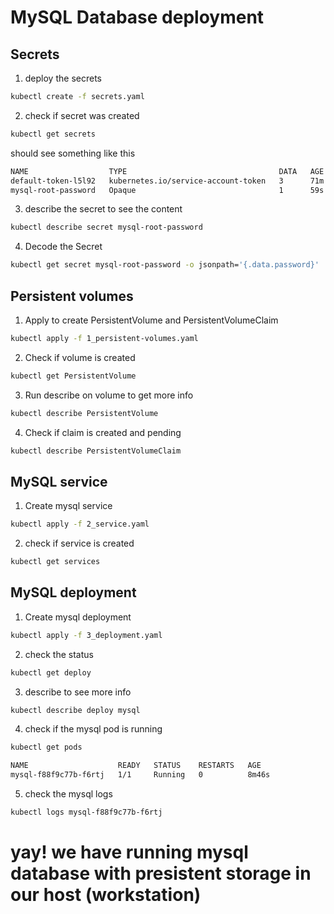 # MySQL Database deployment

## Secrets 

1. deploy the secrets

```bash
kubectl create -f secrets.yaml
```

2. check if secret was created

```bash
kubectl get secrets
```

should see something like this

```bash
NAME                  TYPE                                  DATA   AGE
default-token-l5l92   kubernetes.io/service-account-token   3      71m
mysql-root-password   Opaque                                1      59s
```

3. describe the secret to see the content

```bash
kubectl describe secret mysql-root-password
```

4. Decode the Secret

```bash
kubectl get secret mysql-root-password -o jsonpath='{.data.password}' | base64 --decode
```

## Persistent volumes

1. Apply to create PersistentVolume and PersistentVolumeClaim

```bash
kubectl apply -f 1_persistent-volumes.yaml
```

2. Check if volume is created

```bash
kubectl get PersistentVolume
```

3. Run describe on volume to get more info

```bash
kubectl describe PersistentVolume
```

4. Check if claim is created and pending

```bash
kubectl describe PersistentVolumeClaim
```

## MySQL service

1. Create mysql service

```bash
kubectl apply -f 2_service.yaml  
```

2. check if service is created

```bash
kubectl get services
```

## MySQL deployment

1. Create mysql deployment

```bash
kubectl apply -f 3_deployment.yaml 
```

2. check the status

```bash
kubectl get deploy
```

3. describe to see more info

```bash
kubectl describe deploy mysql
```

4. check if the mysql pod is running

```bash
kubectl get pods
```

```bash
NAME                    READY   STATUS    RESTARTS   AGE
mysql-f88f9c77b-f6rtj   1/1     Running   0          8m46s
```

5. check the mysql logs

```bash
kubectl logs mysql-f88f9c77b-f6rtj
```

# yay! we have running mysql database with presistent storage in our host (workstation)